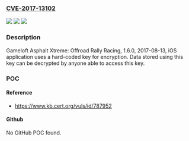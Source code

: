### [CVE-2017-13102](https://cve.mitre.org/cgi-bin/cvename.cgi?name=CVE-2017-13102)
![](https://img.shields.io/static/v1?label=Product&message=Asphalt%20Xtreme%3A%20Offroad%20Rally%20Racing&color=blue)
![](https://img.shields.io/static/v1?label=Version&message=1.6.01.6.0%20&color=brighgreen)
![](https://img.shields.io/static/v1?label=Vulnerability&message=CWE-798&color=brighgreen)

### Description

Gameloft Asphalt Xtreme: Offroad Rally Racing, 1.6.0, 2017-08-13, iOS application uses a hard-coded key for encryption. Data stored using this key can be decrypted by anyone able to access this key.

### POC

#### Reference
- https://www.kb.cert.org/vuls/id/787952

#### Github
No GitHub POC found.

